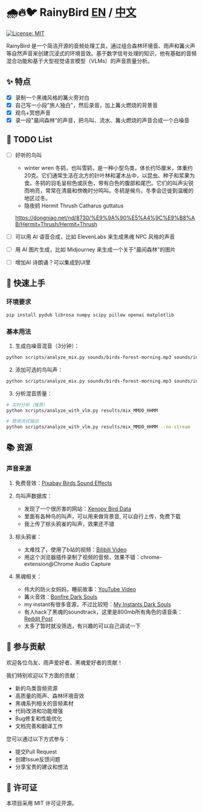 # 🌧️🔥🐦 RainyBird [EN](./readme.md) / [中文](./readme_cn.md)

[![License: MIT](https://img.shields.io/badge/License-MIT-yellow.svg)](https://github.com/Everloom-129/RainyBird/blob/main/LICENSE)

RainyBird 是一个简洁开源的音频处理工具，通过组合森林环境音、雨声和篝火声等自然声音来创建沉浸式的环境音效。基于数字信号处理的知识，他有基础的音频混合功能和基于大型视觉语言模型（VLMs）的声音质量分析。

## ✨ 特点

- [x] 录制一个黑魂风格的篝火旁对白
- [x] 自己写一小段"旅人独白"，然后录音，加上篝火燃烧的背景音
- [x] 观鸟+冥想声音
- [x] 录一段"晨间森林"的声音，把鸟叫、流水、篝火燃烧的声音合成一个白噪音

## 📝 TODO List

- [ ] 好听的鸟叫
    - winter wren
    冬鸫，也叫雪鸫，是一种小型鸟类，体长约15厘米，体重约20克。它们通常生活在北方的针叶林和灌木丛中，以昆虫、种子和浆果为食。冬鸫的羽毛呈棕色或灰色，带有白色的腹部和尾巴。它们的叫声尖锐而响亮，常常在清晨和傍晚时分鸣叫。冬鸫是候鸟，冬季会迁徙到温暖的地区过冬。
    - 隐夜鸫 Hermit Thrush Catharus guttatus

    https://dongniao.net/nd/8730/%E9%9A%90%E5%A4%9C%E9%B8%AB/Hermit+Thrush/Hermit+Thrush

- [ ] 可以用 AI 语音合成，比如 ElevenLabs 来生成黑魂 NPC 风格的声音
- [ ] 用 AI 图片生成，比如 Midjourney 来生成一个关于"晨间森林"的图片
- [ ] 增加AI 诗朗诵？可以集成到UI里

## 🚀 快速上手

### 环境要求

```bash
pip install pydub librosa numpy scipy pillow openai matplotlib
```

### 基本用法

1. 生成白噪音混音（3分钟）：
```bash
python scripts/analyze_mix.py sounds/birds-forest-morning.mp3 sounds/indoor-hard-rain-sound.mp3 sounds/fireplace-with-crackling-sounds.mp3
```

2. 添加可选的鸟叫声：
```bash
python scripts/analyze_mix.py sounds/birds-forest-morning.mp3 sounds/indoor-hard-rain-sound.mp3 sounds/fireplace-with-crackling-sounds.mp3 voices/custom-bird-sound.mp3
```

3. 分析混音质量：
```bash
# 实时分析（推荐）
python scripts/analyze_with_vlm.py results/mix_MMDD_HHMM

# 禁用流式输出
python scripts/analyze_with_vlm.py results/mix_MMDD_HHMM --no-stream
```

## 📚 资源

### 声音来源

1. 免费音效：[Pixabay Birds Sound Effects](https://pixabay.com/sound-effects/search/birds/)

2. 鸟叫声数据库：
    - 发现了一个很厉害的网站：[Xenopy Bird Data](https://github.com/realzza/xenopy/tree/birdData)
    - 里面有各种鸟的叫声，可以用来做背景音, 可以自行上传，免费下载
    - 我上传了棕头鸦雀的叫声，效果还不错

3. 棕头鸦雀：
    - 太难找了，使用了b站的视频：[Bilibili Video](https://www.bilibili.com/video/BV1Fr421W7kE/)
    - 用这个浏览器插件录制了视频的音频，效果不错：chrome-extension@Chrome Audio Capture

4. 黑魂相关：
    - 伟大的防火女妈妈，睡前故事：[YouTube Video](https://www.youtube.com/watch?v=THLh8SxRw-8&ab_channel=Firekeeper)
    - 篝火音效：[Bonfire Dark Souls](https://www.myinstants.com/en/instant/bonfire-dark-souls-86656/)
    - my instant有很多音源，不过比较短：[My Instants Dark Souls](https://www.myinstants.com/en/search/?name=dark+souls)
    - 有人hack了黑魂的soundtrack，这里是800mb所有角色的语音条：[Reddit Post](https://www.reddit.com/r/opensouls3/comments/fm6pa3/all_dark_soul_3_npc_audio_files/)
    - 太多了暂时就没筛选，有兴趣的可以自己调试一下

## 🤝 参与贡献

欢迎各位鸟友、雨声爱好者、黑魂爱好者的贡献！

我们特别欢迎以下方面的贡献：
- 新的鸟类音频资源
- 高质量的雨声、森林环境音效
- 黑魂系列相关的音频素材
- 代码改进和功能增强
- Bug修复和性能优化
- 文档完善和翻译工作

您可以通过以下方式参与：
- 提交Pull Request
- 创建Issue反馈问题
- 分享宝贵的建议和想法

## 📄 许可证

本项目采用 MIT 许可证开源。 
